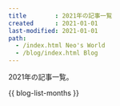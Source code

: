 ```yaml
---
title        : 2021年の記事一覧
created      : 2021-01-01
last-modified: 2021-01-01
path:
  - /index.html Neo's World
  - /blog/index.html Blog
---
```


2021年の記事一覧。

{{ blog-list-months }}
